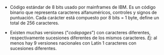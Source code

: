 * Código estándar de 8 bits usado por mainframes de IBM. Es un código binario que representa caracteres alfanuméricos, controles y signos de puntuación. Cada carácter está compuesto por 8 bits = 1 byte, define un total de 256 caracteres.

* Existen muchas versiones ("*codepages*") con caracteres diferentes, respectivamente sucesiones diferentes de los mismos caracteres. *Ej*: al menos hay 9 versiones nacionales  con Latín 1 caracteres con sucesiones diferentes.